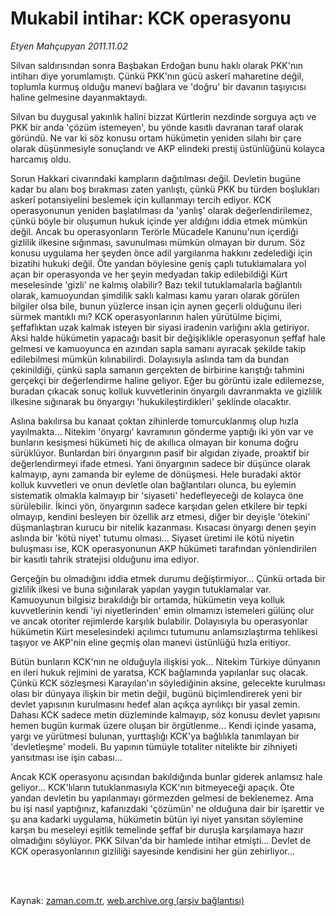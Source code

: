 # Mukabil intihar: KCK operasyonu

*Etyen Mahçupyan 2011.11.02*

<td class="columnist-detail">
<p>Silvan saldırısından sonra Başbakan Erdoğan bunu haklı olarak PKK'nın intiharı diye yorumlamıştı. Çünkü PKK'nın gücü askerî maharetine değil, toplumla kurmuş olduğu manevi bağlara ve 'doğru' bir davanın taşıyıcısı haline gelmesine dayanmaktaydı.</p>
<p>
<div id="haberMetinDiv">
<p>Silvan bu duygusal yakınlık halini bizzat Kürtlerin nezdinde sorguya açtı ve PKK bir anda 'çözüm istemeyen', bu yönde kasıtlı davranan taraf olarak göründü. Ne var ki söz konusu ortam hükümetin yeniden silahı bir çare olarak düşünmesiyle sonuçlandı ve AKP elindeki prestij üstünlüğünü kolayca harcamış oldu.
<p>Sorun Hakkari civarındaki kampların dağıtılması değil. Devletin bugüne kadar bu alanı boş bırakması zaten yanlıştı, çünkü PKK bu türden boşlukları askerî potansiyelini beslemek için kullanmayı tercih ediyor. KCK operasyonunun yeniden başlatılması da 'yanlış' olarak değerlendirilemez, çünkü böyle bir oluşumun hukuk içinde yer aldığını iddia etmek mümkün değil. Ancak bu operasyonların Terörle Mücadele Kanunu'nun içerdiği gizlilik ilkesine sığınması, savunulması mümkün olmayan bir durum. Söz konusu uygulama her şeyden önce adil yargılanma hakkını zedelediği için bizatihi hukuki değil. Öte yandan böylesine geniş çaplı tutuklamalara yol açan bir operasyonda ve her şeyin medyadan takip edilebildiği Kürt meselesinde 'gizli' ne kalmış olabilir? Bazı tekil tutuklamalarla bağlantılı olarak, kamuoyundan şimdilik saklı kalması kamu yararı olarak görülen bilgiler olsa bile, bunun yüzlerce insan için aynen geçerli olduğunu ileri sürmek mantıklı mı? KCK operasyonlarının halen yürütülme biçimi, şeffaflıktan uzak kalmak isteyen bir siyasi iradenin varlığını akla getiriyor. Aksi halde hükümetin yapacağı basit bir değişiklikle operasyonun şeffaf hale gelmesi ve kamuoyunca en azından sapla samanı ayıracak şekilde takip edilebilmesi mümkün kılınabilirdi. Dolayısıyla aslında tam da bundan çekinildiği, çünkü sapla samanın gerçekten de birbirine karıştığı tahmini gerçekçi bir değerlendirme haline geliyor. Eğer bu görüntü izale edilemezse, buradan çıkacak sonuç kolluk kuvvetlerinin önyargılı davranmakta ve gizlilik ilkesine sığınarak bu önyargıyı 'hukukileştirdikleri' şeklinde olacaktır.
<p>Aslına bakılırsa bu kanaat çoktan zihinlerde tomurcuklanmış olup hızla yayılmakta... Nitekim 'önyargı' kavramının gönderme yaptığı iki yön var ve bunların kesişmesi hükümeti hiç de akıllıca olmayan bir konuma doğru sürüklüyor. Bunlardan biri önyargının pasif bir algıdan ziyade, proaktif bir değerlendirmeyi ifade etmesi. Yani önyargının sadece bir düşünce olarak kalmayıp, aynı zamanda bir eyleme de dönüşmesi. Hele buradaki aktör kolluk kuvvetleri ve onun devletle olan bağlantıları olunca, bu eylemin sistematik olmakla kalmayıp bir 'siyaseti' hedefleyeceği de kolayca öne sürülebilir. İkinci yön, önyargının sadece karşıdan gelen etkilere bir tepki olmayıp, kendini besleyen bir özellik arz etmesi, diğer bir deyişle 'ötekini' düşmanlaştıran kurucu bir nitelik kazanması. Kısacası önyargı denen şeyin aslında bir 'kötü niyet' tutumu olması... Siyaset üretimi ile kötü niyetin buluşması ise, KCK operasyonunun AKP hükümeti tarafından yönlendirilen bir kasıtlı tahrik stratejisi olduğunu ima ediyor.
<p>Gerçeğin bu olmadığını iddia etmek durumu değiştirmiyor... Çünkü ortada bir gizlilik ilkesi ve buna sığınılarak yapılan yaygın tutuklamalar var. Kamuoyunun bilgisiz bırakıldığı bir ortamda, hükümetin veya kolluk kuvvetlerinin kendi 'iyi niyetlerinden' emin olmamızı istemeleri gülünç olur ve ancak otoriter rejimlerde karşılık bulabilir. Dolayısıyla bu operasyonlar hükümetin Kürt meselesindeki açılımcı tutumunu anlamsızlaştırma tehlikesi taşıyor ve AKP'nin eline geçmiş olan manevi üstünlüğü hızla eritiyor.
<p>Bütün bunların KCK'nın ne olduğuyla ilişkisi yok... Nitekim Türkiye dünyanın en ileri hukuk rejimini de yaratsa, KCK bağlamında yapılanlar suç olacak. Çünkü KCK sözleşmesi Karayılan'ın söylediğinin aksine, gelecekte kurulması olası bir dünyaya ilişkin bir metin değil, bugünü biçimlendirerek yeni bir devlet yapısının kurulmasını hedef alan açıkça ayrılıkçı bir yasal zemin. Dahası KCK sadece metin düzleminde kalmayıp, söz konusu devlet yapısını hemen bugün kurmak üzere oluşan bir örgütlenme... Kendi içinde yasama, yargı ve yürütmesi bulunan, yurttaşlığı KCK'ya bağlılıkla tanımlayan bir 'devletleşme' modeli. Bu yapının tümüyle totaliter nitelikte bir zihniyeti yansıtması ise işin cabası...
<p>Ancak KCK operasyonu açısından bakıldığında bunlar giderek anlamsız hale geliyor... KCK'lıların tutuklanmasıyla KCK'nın bitmeyeceği apaçık. Öte yandan devletin bu yapılanmayı görmezden gelmesi de beklenemez. Ama bu işi nasıl yaptığınız, kafanızdaki 'çözümün' ne olduğuna dair bir işarettir ve şu ana kadarki uygulama, hükümetin bütün iyi niyet yansıtan söylemine karşın bu meseleyi eşitlik temelinde şeffaf bir duruşla karşılamaya hazır olmadığını söylüyor. PKK Silvan'da bir hamlede intihar etmişti... Devlet de KCK operasyonlarının gizliliği sayesinde kendisini her gün zehirliyor... </p></p></p></p></p></p></div>
</p>


<p><br>
		 </br></p></td>

Kaynak: [zaman.com.tr](http://zaman.com.tr/yazar.do?yazino=1197477), [web.archive.org (arşiv bağlantısı)](http://web.archive.org/web/20111109102610/http://www.zaman.com.tr:80/yazar.do?yazino=1197477)
